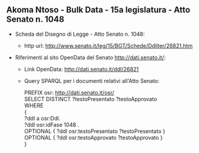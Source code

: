 ## Akoma Ntoso - Bulk Data - 15a legislatura - Atto Senato n. 1048 ##

* Scheda del Disegno di Legge - Atto Senato n. 1048:
	* http url: http://www.senato.it/leg/15/BGT/Schede/Ddliter/26821.htm

* Riferimenti al sito OpenData del Senato http://dati.senato.it/:
	* Link OpenData: http://dati.senato.it/ddl/26821
	* Query SPARQL per i documenti relativi all'Atto Senato:

        PREFIX osr: <http://dati.senato.it/osr/>  
		SELECT DISTINCT ?testoPresentato ?testoApprovato  
		WHERE  
		{  
		    ?ddl a osr:Ddl.  
		    ?ddl osr:idFase 1048 .  
		    OPTIONAL { ?ddl osr:testoPresentato ?testoPresentato }  
		    OPTIONAL { ?ddl osr:testoApprovato ?testoApprovato }  
		}
		